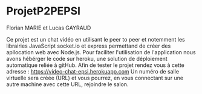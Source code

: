 # ProjetP2PEPSI
Florian MARIE et Lucas GAYRAUD 

Ce projet est un chat vidéo en utilisant le peer to peer et notemment les librairies JavaScript socket.io et express permettand de créer des apllocation web avec Node.js.
Pour faciliter l'utilisation de l'application nous avons hébérger le code sur heroku, une solution de déploiement automatique reliée à gitHub. 
Afin de tester le projet rendez vous à cette adresse : https://video-chat-epsi.herokuapp.com
Un numéro de salle virtuelle sera créée (URL) et vous pourrez, en vous connectant sur une autre machine avec cette URL, rejoindre le salon. 
